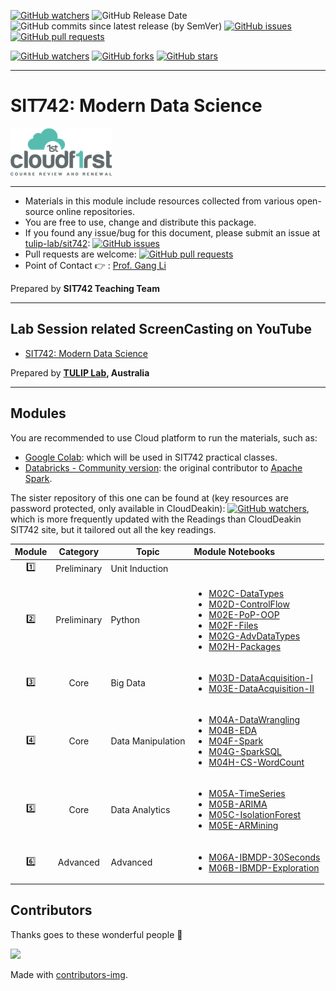 [![GitHub watchers](https://img.shields.io/badge/tulip--lab-sit742-brightgreen?style=plastic)](https://github.com/tulip-lab/sit742)
![GitHub Release Date](https://img.shields.io/github/release-date/tulip-lab/sit742)
![GitHub commits since latest release (by SemVer)](https://img.shields.io/github/commits-since/tulip-lab/sit742/latest)
[![GitHub issues](https://img.shields.io/github/issues/tulip-lab/sit742)](https://github.com/tulip-lab/sit742/issues)
[![GitHub pull requests](https://img.shields.io/github/issues-pr/tulip-lab/sit742)](https://github.com/tulip-lab/sit742/pulls) 


[![GitHub watchers](https://img.shields.io/github/watchers/tulip-lab/sit742.svg?style=social&label=Watch)](https://GitHub.com/tulip-lab/sit742/watchers/)
[![GitHub forks](https://img.shields.io/github/forks/tulip-lab/sit742.svg?style=social&label=Fork)](https://GitHub.com/tulip-lab/sit742/network/)
[![GitHub stars](https://img.shields.io/github/stars/tulip-lab/sit742.svg?style=social&label=Star)](https://GitHub.com/tulip-lab/sit742/stargazers/)

---

# SIT742: Modern Data Science 

![Cloud-First](Jupyter/image/CloudFirst.png)

---

- Materials in this module include resources collected from various open-source online repositories.
- You are free to use, change and distribute this package.
- If you found any issue/bug for this document, please submit an issue at [tulip-lab/sit742](https://github.com/tulip-lab/sit742/issues): [![GitHub issues](https://img.shields.io/github/issues/tulip-lab/sit742)](https://github.com/tulip-lab/sit742/issues)
- Pull requests are welcome: [![GitHub pull requests](https://img.shields.io/github/issues-pr/tulip-lab/sit742)](https://github.com/tulip-lab/sit742/pulls) 
- Point of Contact :point_right: : [Prof. Gang Li](https://github.com/tuliplab)

Prepared by **SIT742 Teaching Team** 

---

## Lab Session related ScreenCasting on YouTube

- [SIT742: Modern Data Science](https://www.youtube.com/channel/UCa4FyLtoc_2cNFOVT6bSMLQ)  

Prepared by **[TULIP Lab](http://www.tulip.org.au), Australia**

---

## Modules

You are recommended to use Cloud platform to run the materials, such as:

- [Google Colab](http://colab.research.google.com): which will be used in SIT742 practical classes.
- [Databricks - Community version](https://community.cloud.databricks.com/): the original contributor to [Apache Spark](https://spark.apache.org/).

The sister repository of this one can be found at (key resources are password protected, only available in CloudDeakin): 
[![GitHub watchers](https://img.shields.io/badge/tulip--lab-Modern--Data--Science-brightgreen)](https://github.com/tulip-lab/modern-data-science), which is more frequently updated with the Readings than CloudDeakin SIT742 site, but it tailored out all the key readings. 

| Module  |  Category  | Topic |  Module Notebooks |
| :----: |  :---: | -------| :----- | 
| :one: | Preliminary | Unit Induction  |    |
| :two: | Preliminary | Python |   <ul><li>[M02C-DataTypes](Jupyter/M02-Python/M02C-DataTypes.ipynb)</li><li>[M02D-ControlFlow](Jupyter/M02-Python/M02D-ControlFlow.ipynb)</li><li>[M02E-PoP-OOP](Jupyter/M02-Python/M02E-POP-OOP.ipynb)</li><li>[M02F-Files](Jupyter/M02-Python/M02F-Files.ipynb)</li><li>[M02G-AdvDataTypes](Jupyter/M02-Python/M02G-AdvDataTypes.ipynb)</li><li>[M02H-Packages](Jupyter/M02-Python/M02H-Packages.ipynb)</li></ul>|
| :three: | Core | Big Data |   <ul><li>[M03D-DataAcquisition-I](Jupyter/M03-BigData/M03D-DataAcquisition-I.ipynb)</li><li>[M03E-DataAcquisition-II](Jupyter/M03-BigData/M03E-DataAcquisition-II.ipynb)</li></ul> |
| :four: | Core | Data Manipulation |   <ul><li>[M04A-DataWrangling](Jupyter/M04-DataManipulation/M04A-DataWrangling.ipynb)</li><li>[M04B-EDA](Jupyter/M04-DataManipulation/M04B-EDA.ipynb)</li><li>[M04F-Spark](Jupyter/M04-DataManipulation/M04F-Spark.ipynb)</li><li>[M04G-SparkSQL](Jupyter/M04-DataManipulation/M04G-SparkSQL.ipynb)</li><li>[M04H-CS-WordCount](Jupyter/M04-DataManipulation/M04H-CS-WordCount.ipynb)</li></ul>   |
| :five: | Core | Data Analytics  |   <ul><li>[M05A-TimeSeries](Jupyter/M05-DataAnalytics/M05A-TimeSeries.ipynb)</li><li>[M05B-ARIMA](Jupyter/M05-DataAnalytics/M05B-ARIMA.ipynb)</li><li>[M05C-IsolationForest](Jupyter/M05-DataAnalytics/M05C-IsolationForest.ipynb)</li><li>[M05E-ARMining](Jupyter/M05-DataAnalytics/M05E-ARMining.ipynb)</li></ul>   |
| :six: | Advanced | Advanced |  <ul><li>[M06A-IBMDP-30Seconds](Jupyter/M06-Advanced/M06A-IBMDP-30Seconds.ipynb)</li><li>[M06B-IBMDP-Exploration](Jupyter/M06-Advanced/M06B-IBMDP-Exploration.ipynb)</li></ul>   |


## Contributors 

Thanks goes to these wonderful people :tulip:  


<a href="https://github.com/tulip-lab/sit742/graphs/contributors">
  <img src="https://contrib.rocks/image?repo=tulip-lab/sit742" />
</a>


Made with [contributors-img](https://contrib.rocks).

